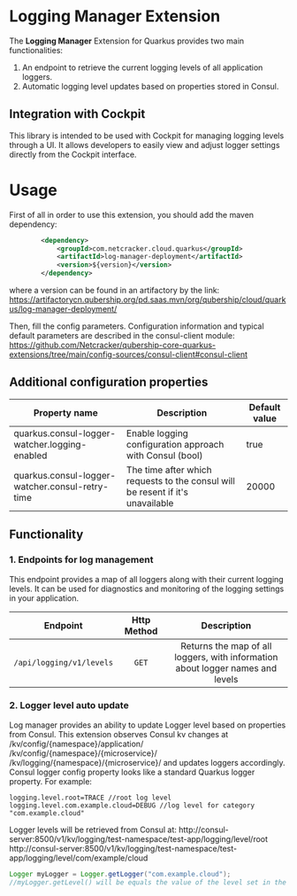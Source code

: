 # Logging Manager Extension

The **Logging Manager** Extension for Quarkus provides two main functionalities:

1. An endpoint to retrieve the current logging levels of all application loggers.
2. Automatic logging level updates based on properties stored in Consul. 

## Integration with Cockpit
This library is intended to be used with Cockpit for managing logging levels through a UI.
It allows developers to easily view and adjust logger settings directly from the Cockpit interface.

# Usage

First of all in order to use this extension, you should add the maven dependency:

```xml
        <dependency>
            <groupId>com.netcracker.cloud.quarkus</groupId>
            <artifactId>log-manager-deployment</artifactId>
            <version>${version}</version>
        </dependency>
``` 

where a version can be found in an artifactory by the link: https://artifactorycn.qubership.org/pd.saas.mvn/org/qubership/cloud/quarkus/log-manager-deployment/

Then, fill the config parameters. Configuration information and typical default parameters are described in the consul-client module: https://github.com/Netcracker/qubership-core-quarkus-extensions/tree/main/config-sources/consul-client#consul-client

## Additional configuration properties
| Property name                                  | Description                                                                      | Default value |                                        
|------------------------------------------------|----------------------------------------------------------------------------------|---------------|
| quarkus.consul-logger-watcher.logging-enabled   | Enable logging configuration approach with Consul (bool)                         | true          |
| quarkus.consul-logger-watcher.consul-retry-time | The time after which requests to the consul will be resent if it's unavailable   | 20000         |

## Functionality

### 1. Endpoints for log management

This endpoint provides a map of all loggers along with their current logging levels. It can be used for diagnostics and monitoring of the logging settings in your application.

| Endpoint                    | Http Method |                                  Description                                   |
|-----------------------------|:-----------:|:------------------------------------------------------------------------------:|
| `/api/logging/v1/levels`    |   `GET`     | Returns the map of all loggers, with information about logger names and levels |

### 2. Logger level auto update

Log manager provides an ability to update Logger level based on properties from Consul.
This extension observes Consul kv changes at
/kv/config/{namespace}/application/
/kv/config/{namespace}/{microservice}/
/kv/logging/{namespace}/{microservice}/
and updates loggers accordingly. 
Consul logger config property looks like a standard Quarkus logger property.
For example:

```properties
logging.level.root=TRACE //root log level
logging.level.com.example.cloud=DEBUG //log level for category "com.example.cloud"
```

Logger levels will be retrieved from Consul at:
http://consul-server:8500/v1/kv/logging/test-namespace/test-app/logging/level/root
http://consul-server:8500/v1/kv/logging/test-namespace/test-app/logging/level/com/example/cloud

```java
Logger myLogger = Logger.getLogger("com.example.cloud");
//myLogger.getLevel() will be equals the value of the level set in the Consul
```
